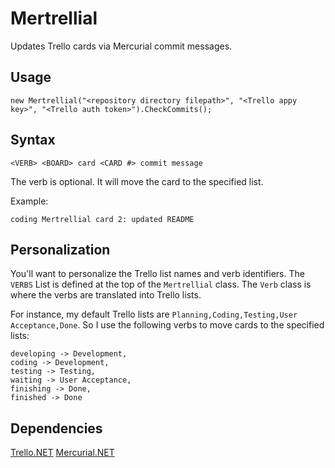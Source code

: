 # Mertrellial

Updates Trello cards via Mercurial commit messages.

## Usage

`new Mertrellial("<repository directory filepath>", "<Trello appy key>", "<Trello auth token>").CheckCommits();`

## Syntax

`<VERB> <BOARD> card <CARD #> commit message`

The verb is optional. It will move the card to the specified list.

Example:

`coding Mertrellial card 2: updated README`

## Personalization

You'll want to personalize the Trello list names and verb identifiers. The `VERBS` List is defined at the top of the `Mertrellial` class.
The `Verb` class is where the verbs are translated into Trello lists.

For instance, my default Trello lists are `Planning,Coding,Testing,User Acceptance,Done`. So I use the following verbs to move cards to the specified lists:

```
developing -> Development,
coding -> Development,
testing -> Testing,
waiting -> User Acceptance,
finishing -> Done,
finished -> Done
```

## Dependencies

[Trello.NET](https://github.com/dillenmeister/Trello.NET/)
[Mercurial.NET](https://mercurialnet.codeplex.com/)